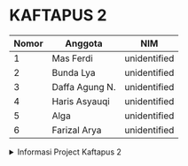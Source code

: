 # KAFTAPUS 2
| Nomor  | Anggota | NIM |
| ------------- | ------------- | ------------- |
| 1  | Mas Ferdi  | unidentified  |
| 2  | Bunda Lya  | unidentified  | 
| 3  | Daffa Agung N.  | unidentified  | 
| 4  | Haris Asyauqi  | unidentified  | 
| 5  | Alga  | unidentified  | 
| 6  | Farizal Arya  | unidentified  | 

<details><summary>Informasi Project Kaftapus 2</summary>
<p>
unidentified
</p>
</details>

